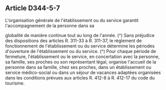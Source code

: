 ## Article D344-5-7

L'organisation générale de l'établissement ou du service garantit l'accompagnement de la personne dans sa

globalité de manière continue tout au long de l'année. (^)
Sans préjudice des dispositions des articles R. 311-33 à R. 311-37, le règlement de fonctionnement de
l'établissement ou du service détermine les périodes d'ouverture de l'établissement ou du service. (^)
Pour chaque période de fermeture, l'établissement ou le service, en concertation avec la personne, sa famille,
ses proches ou son représentant légal, organise l'accueil de la personne dans sa famille, chez ses proches,
dans un établissement ou service médico-social ou dans un séjour de vacances adaptées organisées dans les
conditions prévues aux articles R. 412-8 à R. 412-17 du code du tourisme.

